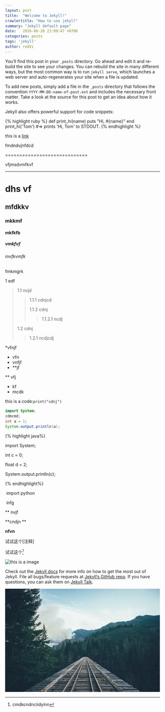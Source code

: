 ```yaml
---
layout: post
title:  "Welcome to Jekyll!"
crawlertitle: "How to use jekyll"
summary: "Jekyll default page"
date:   2016-06-28 23:09:47 +0700
categories: posts
tags: 'jekyll'
author: redVi
---
```

You’ll find this post in your `_posts` directory. Go ahead and edit it and re-build the site to see your changes. You can rebuild the site in many different ways, but the most common way is to run `jekyll serve`, which launches a web server and auto-regenerates your site when a file is updated.

To add new posts, simply add a file in the `_posts` directory that follows the convention `YYYY-MM-DD-name-of-post.ext` and includes the necessary front matter. Take a look at the source for this post to get an idea about how it works.

Jekyll also offers powerful support for code snippets:

{% highlight ruby %}
def print_hi(name)
  puts "Hi, #{name}"
end
print_hi('Tom')
#=> prints 'Hi, Tom' to STDOUT.
{% endhighlight %}

this is a [link](https://www.baidu.com/)

fmdndvjnfdcd

=============================

vfjmsdvmfkvf

-------------------

# dhs vf

## mfdkkv 

### mkkmf

#### mkfkfb

##### vmkfvf

###### mvfkvmfk

fmkmgrk

1 edf

> 1.1 nvjd
>
> > 1.1.1 cdnjcd
> >
> > 1.1.2 cdnj
> >
> > > 1.1.2.1 ncdj
>
> 1.2 cdnj
>
> > 1.2.1 ncdjcdj

*vfnjf

* vfn
* vnfjf
* **jf

** vfj

* kf
* mcdk



this is a code:`print("cdnj")`



```java
import System;
cdmcmd;
int a = 1;
System.output.println(a);
```





{% highlight java%}

import System;

int c = 0;

float d = 2;

System.output.println(c);

{% endhighlight%}



​	import python

​    infg

** nvjf

**cndjn **

**nfvn**

试试这个[注释]

试试这个[^注释]

[^注释]: cmdkcndnciidyinn

![this is a image](https://www.baidu.com/s?wd=%E9%AB%98%E8%80%83&tn=SE_pshlcjsy_xef5bmh9)

Check out the [Jekyll docs][jekyll-docs] for more info on how to get the most out of Jekyll. File all bugs/feature requests at [Jekyll’s GitHub repo][jekyll-gh]. If you have questions, you can ask them on [Jekyll Talk][jekyll-talk].

[jekyll-docs]: http://jekyllrb.com/docs/home
[jekyll-gh]:   https://github.com/jekyll/jekyll
[jekyll-talk]: https://talk.jekyllrb.com/

![img](..\assets\images\rails.jpg)